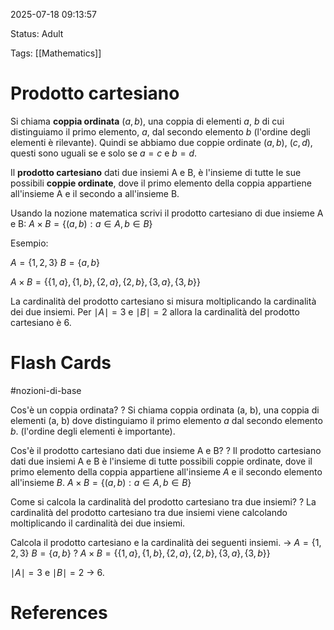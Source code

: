 2025-07-18 09:13:57

Status: Adult

Tags: [[Mathematics]]

# Prodotto cartesiano

Si chiama **coppia ordinata** $(a, b)$, una coppia di elementi $a$, $b$ di cui distinguiamo il primo elemento, $a$, dal secondo elemento $b$ (l'ordine degli elementi è rilevante). Quindi se abbiamo due coppie ordinate $(a, b)$, $(c, d)$, questi sono uguali se e solo se $a = c$ e $b = d$. 

Il **prodotto cartesiano** dati due insiemi A e B, è l'insieme di tutte le sue possibili **coppie ordinate**, dove il primo elemento della coppia appartiene all'insieme A e il secondo a all'insieme B. 

Usando la nozione matematica scrivi il prodotto cartesiano di due insieme A e B:
$A \times B = \{(a,b): a \in A,b \in B\}$

Esempio:

$A = \{1, 2, 3\}$
$B = \{a, b\}$

$A \times B = \{\{1,a\}, \{1,b\}, \{2, a\}, \{2, b\}, \{3, a\}, \{3, b\}\}$

La cardinalità del prodotto cartesiano si misura moltiplicando la cardinalità dei due insiemi. Per $\mid A \mid = 3$ e $\mid B\mid = 2$ allora la cardinalità del prodotto cartesiano è 6. 
# Flash Cards
#nozioni-di-base 

Cos'è un coppia ordinata?
?
Si chiama coppia ordinata (a, b), una coppia di elementi (a, b) dove distinguiamo il primo elemento $a$ dal secondo elemento $b$. (l'ordine degli elementi è importante).
<!--SR:!2025-07-23,4,270-->

Cos'è il prodotto cartesiano dati due insieme A e B?
?
Il prodotto cartesiano dati due insiemi A e B è l'insieme di tutte possibili coppie ordinate, dove il primo elemento della coppia appartiene all'insieme $A$ e il secondo elemento all'insieme $B$.
$A \times B = \{(a,b): a \in A,b \in B\}$
<!--SR:!2025-07-22,3,250-->

Come si calcola la cardinalità del prodotto cartesiano tra due insiemi?
?
La cardinalità del prodotto cartesiano tra due insiemi viene calcolando moltiplicando il cardinalità dei due insiemi.
<!--SR:!2025-07-23,4,270--> 

Calcola il prodotto cartesiano e la cardinalità dei seguenti insiemi. -> $A = \{1, 2, 3\}$ $B = \{a, b\}$
?
$A \times B = \{\{1,a\}, \{1,b\}, \{2, a\}, \{2, b\}, \{3, a\}, \{3, b\}\}$
<!--SR:!2025-07-23,4,274-->

$\mid A \mid = 3$ e $\mid B\mid = 2$ -> 6.


# References
